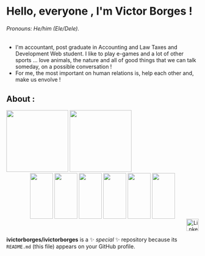# Hello, everyone , I'm Victor Borges ! 
###### Pronouns: He/him (Ele/Dele).
- I'm accountant, post graduate in Accounting and Law Taxes and Development Web student. I like to play e-games and a lot of other sports ... love animals, the nature and all of good things that we can talk someday, on a possible conversation !
- For me, the most important on human relations is, help each other and, make us envolve !


## About :

<div>
  <img height="162cm"
       src="https://github-readme-stats.vercel.app/api?username=ivictorborges&show_icons=true&theme=tokyonight"/>
  <img height="162cm"
       src="https://github-readme-stats.vercel.app/api/top-langs/?username=ivictorborges&layout=compact&theme=tokyonight"/>
</div>

<div align="center" style="display: inline_block">
  <img align="center" height="120" width="60" src="https://cdn.jsdelivr.net/gh/devicons/devicon/icons/javascript/javascript-original.svg" />
  <img align="center" height="120" width="60"
src="https://cdn.jsdelivr.net/gh/devicons/devicon/icons/css3/css3-original.svg" />
  <img align="center" height="120" width="60"           src="https://cdn.jsdelivr.net/gh/devicons/devicon/icons/html5/html5-original.svg" />
  <img align="center" height="120" width="60" src="https://cdn.jsdelivr.net/gh/devicons/devicon/icons/react/react-original.svg" />
  <img align="center" height="120" width="60" 
src="https://cdn.jsdelivr.net/gh/devicons/devicon/icons/redux/redux-original.svg" />
  <img align="center" height="120" width="60" 
src="https://cdn.jsdelivr.net/gh/devicons/devicon/icons/jest/jest-plain.svg" />
</div>

<div align="right">
  <a href="https://linkedin.com/in/victor-borges-beasolucoes" target="_blank"><img src="https://raw.githubusercontent.com/danielcranney/readme-generator/main/public/icons/socials/linkedin.svg" width="32" height="32" alt="Linkedin"></a>
</div>





**ivictorborges/ivictorborges** is a ✨ _special_ ✨ repository because its `README.md` (this file) appears on your GitHub profile.
